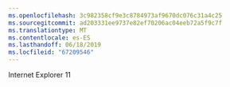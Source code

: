 ```yaml
---
ms.openlocfilehash: 3c982358cf9e3c8784973af9670dc076c31a4c25
ms.sourcegitcommit: ad203331ee9737e82ef70206ac04eeb72a5f9c7f
ms.translationtype: MT
ms.contentlocale: es-ES
ms.lasthandoff: 06/18/2019
ms.locfileid: "67209546"
---
```

Internet Explorer 11